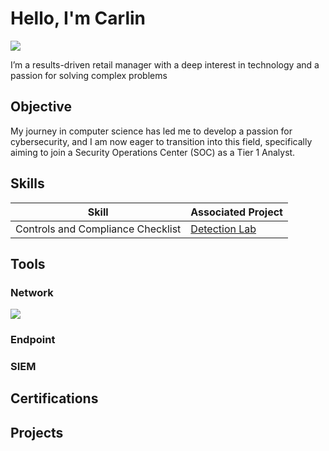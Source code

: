 # Hello, I'm Carlin
<a href="https://linkedin.com/in/carlin-bunn-b53684221"><img src="https://img.shields.io/badge/-LinkedIn-0072b1?&style=for-the-badge&logo=linkedin&logoColor=white" /></a>

I’m a results-driven retail manager with a deep interest in technology and a passion for solving complex problems

## Objective
My journey in computer science has led me to develop a passion for cybersecurity, and I am now eager to transition into this field, specifically aiming to join a Security Operations Center (SOC) as a Tier 1 Analyst.

## Skills
| Skill                                         | Associated Project         |
|-----------------------------------------------|----------------------------|
| Controls and Compliance Checklist          | <a href="https://docs.google.com/document/d/1auY1rV1FQQoorl_NJLrtOOm_ms6jlXfpublLpuZREoI/edit?usp=sharing">Detection Lab|

## Tools

### Network
<div>
    <img src="https://img.shields.io/badge/-Wireshark-1679A7?&style=for-the-badge&logo=Wireshark&logoColor=white" />
  

### Endpoint


### SIEM


## Certifications


## Projects
